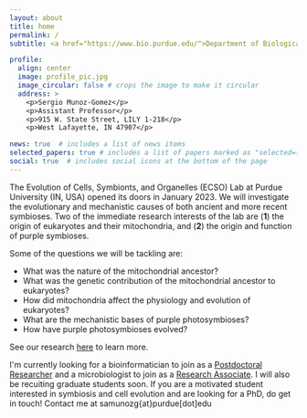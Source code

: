 ```yaml
---
layout: about
title: home
permalink: /
subtitle: <a href="https://www.bio.purdue.edu/">Department of Biological Sciences</a>, <a href="https://www.purdue.edu/">Purdue University</a>, USA.

profile:
  align: center
  image: profile_pic.jpg
  image_circular: false # crops the image to make it circular
  address: >
    <p>Sergio Munoz-Gomez</p>
    <p>Assistant Professor</p>
    <p>915 W. State Street, LILY 1-218</p>
    <p>West Lafayette, IN 47907</p>

news: true  # includes a list of news items
selected_papers: true # includes a list of papers marked as "selected={true}"
social: true  # includes social icons at the bottom of the page
---
```

The Evolution of Cells, Symbionts, and Organelles (ECSO) Lab at Purdue University (IN, USA) opened its doors in January 2023. We will investigate the evolutionary and mechanistic causes of both ancient and more recent symbioses. Two of the immediate research interests of the lab are (**1**) the origin of eukaryotes and their mitochondria, and (**2**) the origin and function of purple symbioses.

Some of the questions we will be tackling are:

- What was the nature of the mitochondrial ancestor? 
- What was the genetic contribution of the mitochondrial ancestor to eukaryotes? 
- How did mitochondria affect the physiology and evolution of eukaryotes? 
- What are the mechanistic bases of purple photosymbioses? 
- How have purple photosymbioses evolved?
  
See our research [here](https://sergiophyceae.github.io/research/) to learn more.

I'm currently looking for a bioinformatician to join as a [Postdoctoral Researcher](https://sergiophyceae.github.io/positions/) and a microbiologist to join as a [Research Associate](https://sergiophyceae.github.io/positions/). I will also be recuiting graduate students soon. If you are a motivated student interested in symbiosis and cell evolution and are looking for a PhD, do get in touch! Contact me at samunozg{at}purdue[dot]edu

